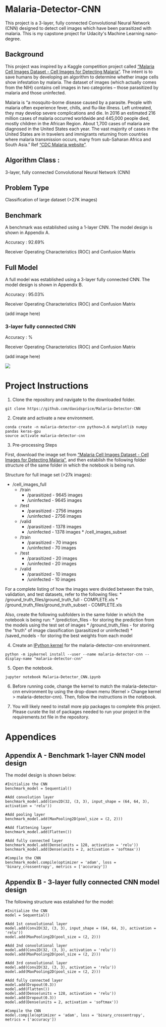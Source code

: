 # Malaria-Detector-CNN
This project is a 3-layer, fully connected Convolutional Neural Network (CNN) designed to detect cell images which have been parasitized with malaria.  This is my capstone project for Udacity's Machine Learning nano-degree.

## Background
This project was inspired by a Kaggle competition project called <a href="https://www.kaggle.com/iarunava/cell-images-for-detecting-malaria">“Malaria Cell Images Dataset - Cell Images for Detecting Malaria”</a>. The intent is to save humans by developing an algorithm to determine whether image cells show infestation by malaria. The dataset of images (which actually comes from the NIH) contains cell images in two categories – those parasitized by malaria and those uninfected.

Malaria is “a mosquito-borne disease caused by a parasite. People with malaria often experience fever, chills, and flu-like illness. Left untreated, they may develop severe complications and die. In 2016 an estimated 216 million cases of malaria occurred worldwide and 445,000 people died, mostly children in the African Region. About 1,700 cases of malaria are diagnosed in the United States each year. The vast majority of cases in the United States are in travelers and immigrants returning from countries where malaria transmission occurs, many from sub-Saharan Africa and South Asia.” Ref <a href="https://www.cdc.gov/parasites/malaria/index.html">“CDC Malaria website”</a>.

## Algorithm Class :
3-layer, fully connected Convolutional Neural Network (CNN)

## Problem Type
Classification of large dataset (>27K images)

## Benchmark
A benchmark was established using a 1-layer CNN.  The model design is shown in Appendix A.

Accuracy : 92.69%

Receiver Operating Characteristics (ROC) and Confusion Matrix

## Full Model
A full model was established using a 3-layer fully connected CNN.  The model design is shown in Appendix B.

Accuracy : 95.03%

Receiver Operating Characteristics (ROC) and Confusion Matrix

(add image here)

### 3-layer fully connected CNN

Accuracy : %

Receiver Operating Characteristics (ROC) and Confusion Matrix

(add image here)

![](Final_Quadcopter_Reward_Plot.png)

# Project Instructions
1. Clone the repository and navigate to the downloaded folder.

~~~~
git clone https://github.com/davidsprice/Malaria-Detector-CNN
~~~~

2. Create and activate a new environment.

~~~~
conda create -n malaria-detector-cnn python=3.6 matplotlib numpy pandas keras-gpu
source activate malaria-detector-cnn
~~~~

3. Pre-processing Steps

First, download the image set from <a href="https://www.kaggle.com/iarunava/cell-images-for-detecting-malaria">“Malaria Cell Images Dataset - Cell Images for Detecting Malaria”</a>, and then establish the following folder structure of the same folder in which the notebook is being run.
            
Structure for full image set (>27k images):
   * /cell_images_full
        * /train
            * /parasitized - 9645 images
            * /uninfected - 9645 images
        * /test
            * /parasitized - 2756 images
            * /uninfected - 2756 images
        * /valid
            * /parasitized - 1378 images
            * /uninfected - 1378 images
    * /cell_images_subset
        * /train
            * /parasitized - 70 images
            * /uninfected - 70 images
        * /test
            * /parasitized - 20 images
            * /uninfected - 20 images
        * /valid
            * /parasitized - 10 images
            * /uninfected - 10 images

For a complete listing of how the images were divided between the train, validation, and test datasets, refer to the following files:
    * /ground_truth_files/ground_truth_full - COMPLETE.xls
    * /ground_truth_files/ground_truth_subset - COMPLETE.xls

Also, create the following subfolders in the same folder in which the notebook is being run:
    * /prediction_files - for storing the prediction from the models using the test set of images
    * /ground_truth_files - for storing the "truth" of image classification (parasitized or uninfected)
    * /saved_models - for storing the best weights from each model

4. Create an [IPython kernel](https://ipython.readthedocs.io/en/stable/install/kernel_install.html) for the malaria-detector-cnn environment.

~~~~
python -m ipykernel install --user --name malaria-detector-cnn --display-name "malaria-detector-cnn"
~~~~

5. Open the notebook.

~~~~
jupyter notebook Malaria-Detector_CNN.ipynb
~~~~

6. Before running code, change the kernel to match the malaria-detector-cnn environment by using the drop-down menu (Kernel > Change kernel > malaria-detector-cnn). Then, follow the instructions in the notebook.

7. You will likely need to install more pip packages to complete this project. Please curate the list of packages needed to run your project in the requirements.txt file in the repository.

# Appendices

## Appendix A - Benchmark 1-layer CNN model design
The model design is shown below:

    #Initialize the CNN
    benchmark_model = Sequential()

    #Add convolution layer
    benchmark_model.add(Conv2D(32, (3, 3), input_shape = (64, 64, 3), activation = 'relu'))

    #Add pooling layer
    benchmark_model.add(MaxPooling2D(pool_size = (2, 2)))

    #Add flattening layer
    benchmark_model.add(Flatten())

    #Add fully connected layer
    benchmark_model.add(Dense(units = 128, activation = 'relu'))
    benchmark_model.add(Dense(units = 2, activation = 'softmax'))

    #Compile the CNN
    benchmark_model.compile(optimizer = 'adam', loss = 'binary_crossentropy', metrics = ['accuracy'])
    
## Appendix B - 3-layer fully connected CNN model design
The following structure was estalished for the model:

    #Initialize the CNN
    model = Sequential()

    #Add 1st convolutional layer
    model.add(Conv2D(32, (3, 3), input_shape = (64, 64, 3), activation = 'relu'))
    model.add(MaxPooling2D(pool_size = (2, 2)))

    #Add 2nd convolutional layer
    model.add(Conv2D(32, (3, 3), activation = 'relu'))
    model.add(MaxPooling2D(pool_size = (2, 2)))

    #Add 3rd convolutional layer
    model.add(Conv2D(32, (3, 3), activation = 'relu'))
    model.add(MaxPooling2D(pool_size = (2, 2)))

    #Add fully connected layer
    model.add(Dropout(0.3))
    model.add(Flatten())
    model.add(Dense(units = 128, activation = 'relu'))
    model.add(Dropout(0.3))
    model.add(Dense(units = 2, activation = 'softmax'))

    #Compile the CNN
    model.compile(optimizer = 'adam', loss = 'binary_crossentropy', metrics = ['accuracy'])
